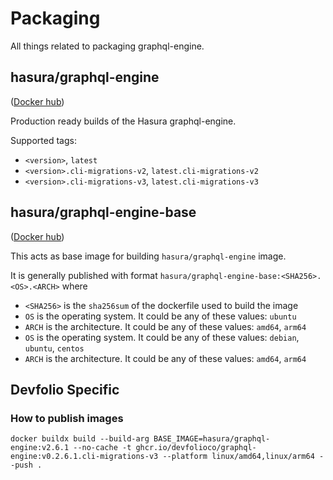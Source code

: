 # Packaging

All things related to packaging graphql-engine.

## hasura/graphql-engine

([Docker hub](https://hub.docker.com/r/hasura/graphql-engine))

Production ready builds of the Hasura graphql-engine.

Supported tags:
- `<version>`, `latest`
- `<version>.cli-migrations-v2`, `latest.cli-migrations-v2`
- `<version>.cli-migrations-v3`, `latest.cli-migrations-v3`

## hasura/graphql-engine-base

([Docker hub](https://hub.docker.com/r/hasura/graphql-engine-base))

This acts as base image for building `hasura/graphql-engine` image.

It is generally published with format `hasura/graphql-engine-base:<SHA256>.<OS>.<ARCH>` where
- `<SHA256>` is the `sha256sum` of the dockerfile used to build the image
- `OS` is the operating system. It could be any of these values: `ubuntu`
- `ARCH` is the architecture. It could be any of these values: `amd64`, `arm64`
- `OS` is the operating system. It could be any of these values: `debian`, `ubuntu`, `centos`
- `ARCH` is the architecture. It could be any of these values: `amd64`, `arm64`

## Devfolio Specific

### How to publish images

```
docker buildx build --build-arg BASE_IMAGE=hasura/graphql-engine:v2.6.1 --no-cache -t ghcr.io/devfolioco/graphql-engine:v0.2.6.1.cli-migrations-v3 --platform linux/amd64,linux/arm64 --push .
```

